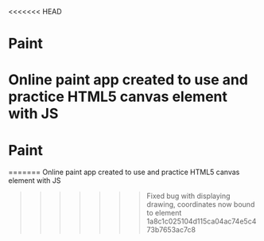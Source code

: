 <<<<<<< HEAD
# Paint
Online paint app created to use and practice HTML5 canvas element with JS
=======
# Paint
=======
Online paint app created to use and practice HTML5 canvas element with JS
>>>>>>> Fixed bug with displaying drawing, coordinates now bound to element
>>>>>>> 1a8c1c025104d115ca04ac74e5c473b7653ac7c8
